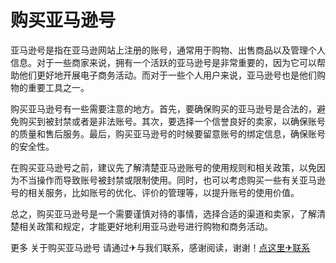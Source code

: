# 购买亚马逊号

亚马逊号是指在亚马逊网站上注册的账号，通常用于购物、出售商品以及管理个人信息。对于一些商家来说，拥有一个活跃的亚马逊号是非常重要的，因为它可以帮助他们更好地开展电子商务活动。而对于一些个人用户来说，亚马逊号也是他们购物的重要工具之一。

购买亚马逊号有一些需要注意的地方。首先，要确保购买的亚马逊号是合法的，避免购买到被封禁或者是非法账号。其次，要选择一个信誉良好的卖家，以确保账号的质量和售后服务。最后，购买亚马逊号的时候要留意账号的绑定信息，确保账号的安全性。

在购买亚马逊号之前，建议先了解清楚亚马逊账号的使用规则和相关政策，以免因为不当操作而导致账号被封禁或限制使用。同时，也可以考虑购买一些有关亚马逊号的相关服务，比如账号的优化、评价的管理等，以提升账号的使用价值。

总之，购买亚马逊号是一个需要谨慎对待的事情，选择合适的渠道和卖家，了解清楚相关政策和规定，才能更好地利用亚马逊号进行购物和商务活动。

更多 关于购买亚马逊号 请通过✈与我们联系，感谢阅读，谢谢！[点这里✈联系](https://sms.k02.cc)
